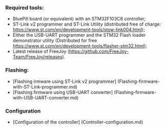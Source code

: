 ### Required tools:
* BluePill board (or equivalent) with an STM32F103C8 controller;
* ST-Link v2 programmer and ST-Link Utility (distributed free of charge: https://www.st.com/en/development-tools/stsw-link004.html);
* Either the USB-UART programmer and the STM32 Flash loader demonstrator utility (Distributed for free https://www.st.com/en/development-tools/flasher-stm32.html);
* Latest release of FreeJoy (https://github.com/FreeJoy-Team/FreeJoy/releases).
### Flashing:
* [Flashing irmware using ST-Link v2 programmer] (Flashing-firmware-with-ST-Link-programmer.md)
* [Flashing firmware using USB-UART converter] (Flashing-firmware-with-USB-UART-converter.md)

### Configuration
* [Configuration of the controller] (Controller-configuration.md)